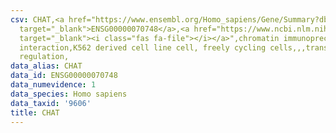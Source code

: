 ```yaml
---
csv: CHAT,<a href="https://www.ensembl.org/Homo_sapiens/Gene/Summary?db=core;g=ENSG00000070748"
  target="_blank">ENSG00000070748</a>,<a href="https://www.ncbi.nlm.nih.gov/pubmed/23959860"
  target="_blank"><i class="fas fa-file"></i></a>",chromatin immunoprecipitation assay,direct
  interaction,K562 derived cell line cell, freely cycling cells,,,transcriptional
  regulation,
data_alias: CHAT
data_id: ENSG00000070748
data_numevidence: 1
data_species: Homo sapiens
data_taxid: '9606'
title: CHAT
---
```

